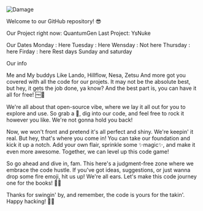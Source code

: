 ![Damage](https://github.com/Chiphill2/Chiphill2/assets/138550188/6c718375-d5a1-4885-a4d5-9f8b7f43c90b)


Welcome to our GitHub repository! 😎

Our Project right now: QuantumGen
Last Project: YsNuke 

Our Dates
Monday : Here 
Tuesday : Here
Wensday : Not here
Thursday : here
Firday : here 
Rest days Sunday and saturday



Our info 

Me and My buddys Like Lando, Hillflow, Nesa, Zetsu And more got you covered with all the code for our projets. It may not be the absolute best, but hey, it gets the job done, ya know? And the best part is, you can have it all for free! 🆓💯

We're all about that open-source vibe, where we lay it all out for you to explore and use. So grab a 🍿, dig into our code, and feel free to rock it however you like. We're not gonna hold you back!

Now, we won't front and pretend it's all perfect and shiny. We're keepin' it real. But hey, that's where you come in! You can take our foundation and kick it up a notch. Add your own flair, sprinkle some ✨magic✨, and make it even more awesome. Together, we can level up this code game!

So go ahead and dive in, fam. This here's a judgment-free zone where we embrace the code hustle. If you've got ideas, suggestions, or just wanna drop some fire emoji, hit us up! We're all ears. Let's make this code journey one for the books! 🚀🔥

Thanks for swingin' by, and remember, the code is yours for the takin'. Happy hacking! 🤘😄
